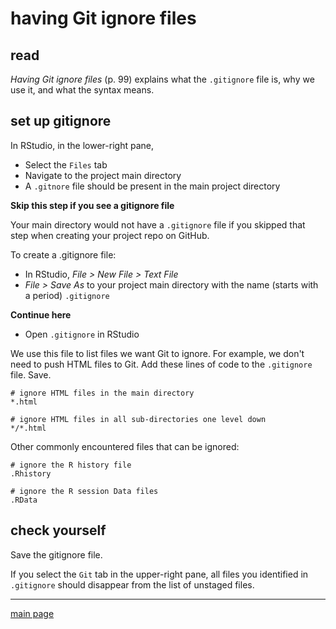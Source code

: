 
having Git ignore files
=======================

read
----

*Having Git ignore files* (p. 99) explains what the `.gitignore` file is, why we use it, and what the syntax means.

set up gitignore
----------------

In RStudio, in the lower-right pane,

-   Select the `Files` tab
-   Navigate to the project main directory
-   A `.gitnore` file should be present in the main project directory

**Skip this step if you see a gitignore file**

Your main directory would not have a `.gitignore` file if you skipped that step when creating your project repo on GitHub.

To create a .gitignore file:

-   In RStudio, *File &gt; New File &gt; Text File*
-   *File &gt; Save As* to your project main directory with the name (starts with a period) `.gitignore`

**Continue here**

-   Open `.gitignore` in RStudio

We use this file to list files we want Git to ignore. For example, we don't need to push HTML files to Git. Add these lines of code to the `.gitignore` file. Save.

    # ignore HTML files in the main directory
    *.html

    # ignore HTML files in all sub-directories one level down
    */*.html

Other commonly encountered files that can be ignored:

    # ignore the R history file
    .Rhistory

    # ignore the R session Data files
    .RData

check yourself
--------------

Save the gitignore file.

If you select the `Git` tab in the upper-right pane, all files you identified in `.gitignore` should disappear from the list of unstaged files.

------------------------------------------------------------------------

[main page](../README.md)
